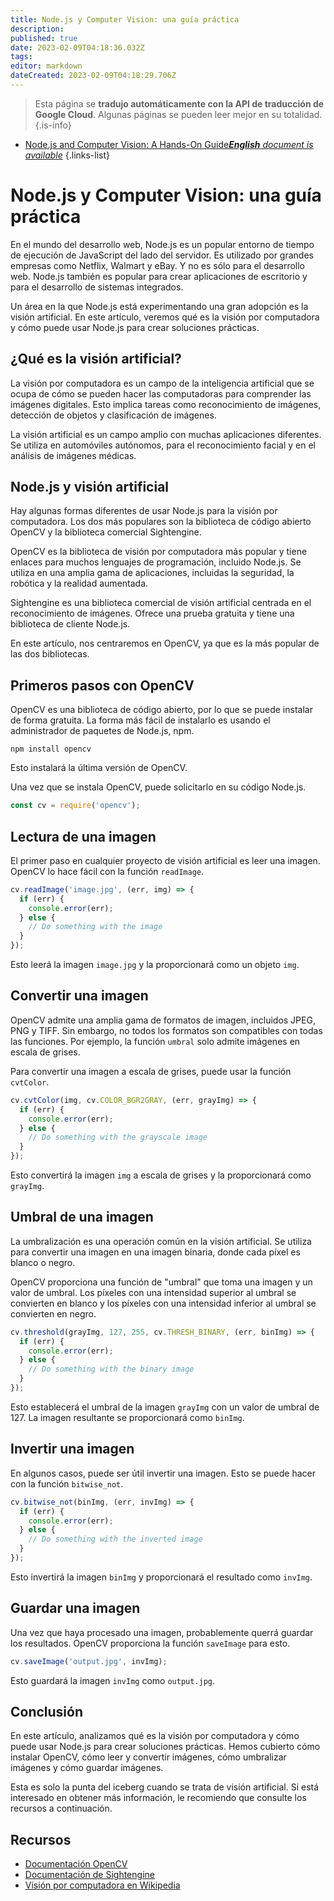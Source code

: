 ```yaml
---
title: Node.js y Computer Vision: una guía práctica
description: 
published: true
date: 2023-02-09T04:18:36.032Z
tags: 
editor: markdown
dateCreated: 2023-02-09T04:18:29.706Z
---
```


> Esta página se **tradujo automáticamente con la API de traducción de Google Cloud**.
Algunas páginas se pueden leer mejor en su totalidad.{.is-info}



- [Node.js and Computer Vision: A Hands-On Guide***English** document is available*](/en/Knowledge-base/Nodejs/node-js-and-computer-vision-a-hands-on-guide)
{.links-list}


# Node.js y Computer Vision: una guía práctica

En el mundo del desarrollo web, Node.js es un popular entorno de tiempo de ejecución de JavaScript del lado del servidor. Es utilizado por grandes empresas como Netflix, Walmart y eBay. Y no es sólo para el desarrollo web. Node.js también es popular para crear aplicaciones de escritorio y para el desarrollo de sistemas integrados.

Un área en la que Node.js está experimentando una gran adopción es la visión artificial. En este artículo, veremos qué es la visión por computadora y cómo puede usar Node.js para crear soluciones prácticas.

## ¿Qué es la visión artificial?

La visión por computadora es un campo de la inteligencia artificial que se ocupa de cómo se pueden hacer las computadoras para comprender las imágenes digitales. Esto implica tareas como reconocimiento de imágenes, detección de objetos y clasificación de imágenes.

La visión artificial es un campo amplio con muchas aplicaciones diferentes. Se utiliza en automóviles autónomos, para el reconocimiento facial y en el análisis de imágenes médicas.

## Node.js y visión artificial

Hay algunas formas diferentes de usar Node.js para la visión por computadora. Los dos más populares son la biblioteca de código abierto OpenCV y la biblioteca comercial Sightengine.

OpenCV es la biblioteca de visión por computadora más popular y tiene enlaces para muchos lenguajes de programación, incluido Node.js. Se utiliza en una amplia gama de aplicaciones, incluidas la seguridad, la robótica y la realidad aumentada.

Sightengine es una biblioteca comercial de visión artificial centrada en el reconocimiento de imágenes. Ofrece una prueba gratuita y tiene una biblioteca de cliente Node.js.

En este artículo, nos centraremos en OpenCV, ya que es la más popular de las dos bibliotecas.

## Primeros pasos con OpenCV

OpenCV es una biblioteca de código abierto, por lo que se puede instalar de forma gratuita. La forma más fácil de instalarlo es usando el administrador de paquetes de Node.js, npm.

```
npm install opencv
```

Esto instalará la última versión de OpenCV.

Una vez que se instala OpenCV, puede solicitarlo en su código Node.js.

```javascript
const cv = require('opencv');
```

## Lectura de una imagen

El primer paso en cualquier proyecto de visión artificial es leer una imagen. OpenCV lo hace fácil con la función `readImage`.

```javascript
cv.readImage('image.jpg', (err, img) => {
  if (err) {
    console.error(err);
  } else {
    // Do something with the image
  }
});
```

Esto leerá la imagen `image.jpg` y la proporcionará como un objeto `img`.

## Convertir una imagen

OpenCV admite una amplia gama de formatos de imagen, incluidos JPEG, PNG y TIFF. Sin embargo, no todos los formatos son compatibles con todas las funciones. Por ejemplo, la función `umbral` solo admite imágenes en escala de grises.

Para convertir una imagen a escala de grises, puede usar la función `cvtColor`.

```javascript
cv.cvtColor(img, cv.COLOR_BGR2GRAY, (err, grayImg) => {
  if (err) {
    console.error(err);
  } else {
    // Do something with the grayscale image
  }
});
```

Esto convertirá la imagen `img` a escala de grises y la proporcionará como `grayImg`.

## Umbral de una imagen

La umbralización es una operación común en la visión artificial. Se utiliza para convertir una imagen en una imagen binaria, donde cada píxel es blanco o negro.

OpenCV proporciona una función de "umbral" que toma una imagen y un valor de umbral. Los píxeles con una intensidad superior al umbral se convierten en blanco y los píxeles con una intensidad inferior al umbral se convierten en negro.

```javascript
cv.threshold(grayImg, 127, 255, cv.THRESH_BINARY, (err, binImg) => {
  if (err) {
    console.error(err);
  } else {
    // Do something with the binary image
  }
});
```

Esto establecerá el umbral de la imagen `grayImg` con un valor de umbral de 127. La imagen resultante se proporcionará como `binImg`.

## Invertir una imagen

En algunos casos, puede ser útil invertir una imagen. Esto se puede hacer con la función `bitwise_not`.

```javascript
cv.bitwise_not(binImg, (err, invImg) => {
  if (err) {
    console.error(err);
  } else {
    // Do something with the inverted image
  }
});
```

Esto invertirá la imagen `binImg` y proporcionará el resultado como `invImg`.

## Guardar una imagen

Una vez que haya procesado una imagen, probablemente querrá guardar los resultados. OpenCV proporciona la función `saveImage` para esto.

```javascript
cv.saveImage('output.jpg', invImg);
```

Esto guardará la imagen `invImg` como `output.jpg`.

## Conclusión

En este artículo, analizamos qué es la visión por computadora y cómo puede usar Node.js para crear soluciones prácticas. Hemos cubierto cómo instalar OpenCV, cómo leer y convertir imágenes, cómo umbralizar imágenes y cómo guardar imágenes.

Esta es solo la punta del iceberg cuando se trata de visión artificial. Si está interesado en obtener más información, le recomiendo que consulte los recursos a continuación.

## Recursos

- [Documentación OpenCV](https://docs.opencv.org/4.1.0/)
- [Documentación de Sightengine](https://sightengine.com/docs/reference/nodejs)
- [Visión por computadora en Wikipedia](https://en.wikipedia.org/wiki/Computer_vision)